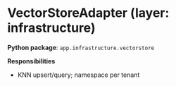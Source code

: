 # VectorStoreAdapter (layer: infrastructure)

**Python package**: `app.infrastructure.vectorstore`

**Responsibilities**

- KNN upsert/query; namespace per tenant

